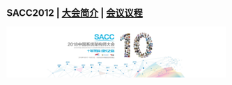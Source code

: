 ## SACC2012 | [大会简介](https://sacc.it168.com/2018/) | [会议议程](https://sacc.it168.com/2018/yicheng.html)

![](doc/images/banner.jpg)
